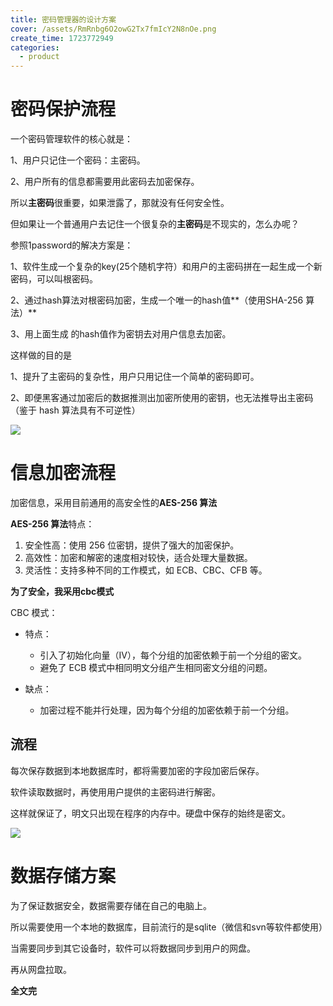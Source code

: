 ```yaml
---
title: 密码管理器的设计方案
cover: /assets/RmRnbg6O2owG2Tx7fmIcY2N8nOe.png
create_time: 1723772949
categories:
  - product
---
```



# 密码保护流程

一个密码管理软件的核心就是：

1、用户只记住一个密码：主密码。

2、用户所有的信息都需要用此密码去加密保存。

所以**主密码**很重要，如果泄露了，那就没有任何安全性。

但如果让一个普通用户去记住一个很复杂的**主密码**是不现实的，怎么办呢？

参照1password的解决方案是：

1、软件生成一个复杂的key(25个随机字符）和用户的主密码拼在一起生成一个新密码，可以叫根密码。

2、通过hash算法对根密码加密，生成一个唯一的hash值**（使用SHA-256 算法）**

3、用上面生成 的hash值作为密钥去对用户信息去加密。

这样做的目的是

1、提升了主密码的复杂性，用户只用记住一个简单的密码即可。

2、即便黑客通过加密后的数据推测出加密所使用的密钥，也无法推导出主密码（鉴于 hash 算法具有不可逆性）

<img src="/assets/ABm9b5FyqoEcTQxUlhWcJllQnMf.png" src-width="596" class="markdown-img m-auto" src-height="250" align="center"/>

# 信息加密流程

加密信息，采用目前通用的高安全性的**AES-256 算法**

**AES-256 算法**特点：

1. 安全性高：使用 256 位密钥，提供了强大的加密保护。
2. 高效性：加密和解密的速度相对较快，适合处理大量数据。
3. 灵活性：支持多种不同的工作模式，如 ECB、CBC、CFB 等。

**为了安全，我采用cbc模式**

CBC 模式：

- 特点：
    - 引入了初始化向量（IV），每个分组的加密依赖于前一个分组的密文。
    - 避免了 ECB 模式中相同明文分组产生相同密文分组的问题。

- 缺点：
    - 加密过程不能并行处理，因为每个分组的加密依赖于前一个分组。

## 流程

每次保存数据到本地数据库时，都将需要加密的字段加密后保存。

软件读取数据时，再使用用户提供的主密码进行解密。

这样就保证了，明文只出现在程序的内存中。硬盘中保存的始终是密文。

<img src="/assets/CM6Pbbp8XoY77AxyfJzcrYzxnng.png" src-width="880" class="markdown-img" src-height="572"/>

# 数据存储方案

为了保证数据安全，数据需要存储在自己的电脑上。

所以需要使用一个本地的数据库，目前流行的是sqlite（微信和svn等软件都使用）

当需要同步到其它设备时，软件可以将数据同步到用户的网盘。

再从网盘拉取。

**全文完**

